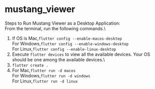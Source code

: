 # mustang_viewer

Steps to Run Mustang Viewer as a Desktop Application:\
From the terminal, run the following commands.\
1. If OS is Mac,```flutter config --enable-macos-desktop```\
    For Windows,```flutter config --enable-windows-desktop```\
    For Linux,```flutter config --enable-linux-desktop```
2. Execute ```flutter devices``` to view all the available devices. Your OS should be one among the available devices.\
3. ```flutter create .```
4. For Mac,```flutter run -d macos```\
    For Windows,```flutter run -d windows```\
    For Linux,```flutter run -d linux```


